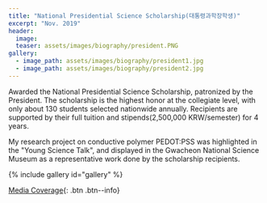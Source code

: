```yaml
---
title: "National Presidential Science Scholarship(대통령과학장학생)"
excerpt: "Nov. 2019"
header:
  image: 
  teaser: assets/images/biography/president.PNG
gallery:
  - image_path: assets/images/biography/president1.jpg
  - image_path: assets/images/biography/president2.jpg
---
```


Awarded the National Presidential Science Scholarship, patronized by the President. The scholarship is the highest honor at the collegiate level, with only about 130 students selected nationwide annually. Recipients are supported by their full tuition and stipends(2,500,000 KRW/semester) for 4 years.

My research project on conductive polymer PEDOT:PSS was highlighted in the "Young Science Talk", and displayed in the Gwacheon National Science Museum as a representative work done by the scholarship recipients.

{% include gallery id="gallery"  %}


[Media Coverage](https://www.korea.kr/news/policyNewsView.do?newsId=148866794){: .btn .btn--info}


